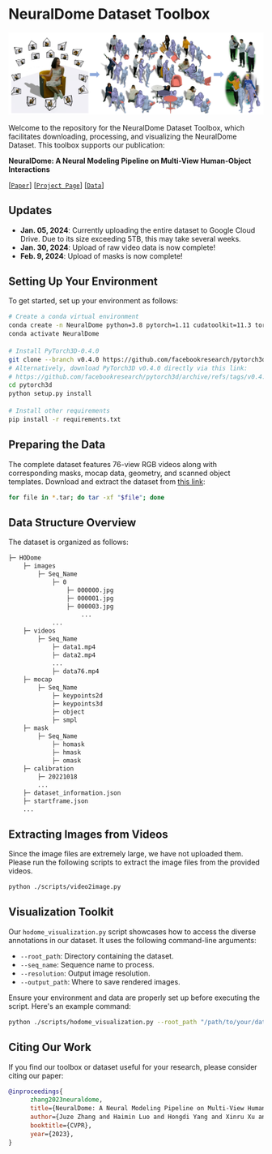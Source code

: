 # NeuralDome Dataset Toolbox

<div align="center">
    <img src="assets/NeuralDome.png" alt="NeuralDome Logo">
</div>

Welcome to the repository for the NeuralDome Dataset Toolbox, which facilitates downloading, processing, and visualizing the NeuralDome Dataset. This toolbox supports our publication:

**NeuralDome: A Neural Modeling Pipeline on Multi-View Human-Object Interactions**

[[`Paper`](https://arxiv.org/pdf/2212.07626.pdf)]
[[`Project Page`](https://juzezhang.github.io/NeuralDome/)]
[[`Data`](https://drive.google.com/drive/folders/1-QHvcwa71Wk7rdfnQrOyInqK-SWK6lRA?usp=sharing)]

## Updates
- **Jan. 05, 2024**: Currently uploading the entire dataset to Google Cloud Drive. Due to its size exceeding 5TB, this may take several weeks.
- **Jan. 30, 2024**: Upload of raw video data is now complete!
- **Feb. 9, 2024**: Upload of masks is now complete!

## Setting Up Your Environment

To get started, set up your environment as follows:

```bash
# Create a conda virtual environment
conda create -n NeuralDome python=3.8 pytorch=1.11 cudatoolkit=11.3 torchvision -c pytorch -y
conda activate NeuralDome

# Install PyTorch3D-0.4.0
git clone --branch v0.4.0 https://github.com/facebookresearch/pytorch3d.git 
# Alternatively, download PyTorch3D v0.4.0 directly via this link:
# https://github.com/facebookresearch/pytorch3d/archive/refs/tags/v0.4.0.zip
cd pytorch3d
python setup.py install

# Install other requirements
pip install -r requirements.txt
```

## Preparing the Data

The complete dataset features 76-view RGB videos along with corresponding masks, mocap data, geometry, and scanned object templates. Download and extract the dataset from [this link](https://drive.google.com/drive/folders/1-QHvcwa71Wk7rdfnQrOyInqK-SWK6lRA):

```bash
for file in *.tar; do tar -xf "$file"; done
```

## Data Structure Overview

The dataset is organized as follows:
```
├─ HODome
    ├─ images
        ├─ Seq_Name
            ├─ 0
                ├─ 000000.jpg
                ├─ 000001.jpg
                ├─ 000003.jpg
                    ...
            ...
    ├─ videos
        ├─ Seq_Name
            ├─ data1.mp4
            ├─ data2.mp4
            ...
            ├─ data76.mp4
    ├─ mocap
        ├─ Seq_Name
            ├─ keypoints2d
            ├─ keypoints3d
            ├─ object
            ├─ smpl
    ├─ mask
        ├─ Seq_Name
            ├─ homask
            ├─ hmask
            ├─ omask
    ├─ calibration
        ├─ 20221018
        ...
    ├─ dataset_information.json
    ├─ startframe.json
    ...
```


## Extracting Images from Videos

Since the image files are extremely large, we have not uploaded them. Please run the following scripts to extract the image files from the provided videos.

```bash
python ./scripts/video2image.py
```

## Visualization Toolkit

Our `hodome_visualization.py` script showcases how to access the diverse annotations in our dataset. It uses the following command-line arguments:

- `--root_path`: Directory containing the dataset.
- `--seq_name`: Sequence name to process.
- `--resolution`: Output image resolution.
- `--output_path`: Where to save rendered images.

Ensure your environment and data are properly set up before executing the script. Here's an example command:

```bash
python ./scripts/hodome_visualization.py --root_path "/path/to/your/data" --seq_name "subject01_baseball" --resolution 720 --output_path "/path/to/your/output"
```

## Citing Our Work

If you find our toolbox or dataset useful for your research, please consider citing our paper:

```bibtex
@inproceedings{
      zhang2023neuraldome,
      title={NeuralDome: A Neural Modeling Pipeline on Multi-View Human-Object Interactions},
      author={Juze Zhang and Haimin Luo and Hongdi Yang and Xinru Xu and Qianyang Wu and Ye Shi and Jingyi Yu and Lan Xu and Jingya Wang},
      booktitle={CVPR},
      year={2023},
}
```
